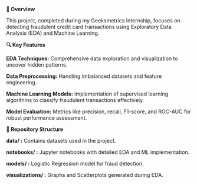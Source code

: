 **🌟 Overview**

This project, completed during my Geeksmetrics Internship, focuses on detecting fraudulent credit card transactions using Exploratory Data Analysis (EDA) and Machine Learning.



**🔍 Key Features**


**EDA Techniques:** Comprehensive data exploration and visualization to uncover hidden patterns.


**Data Preprocessing:** Handling imbalanced datasets and feature engineering.


**Machine Learning Models:** Implementation of supervised learning algorithms to classify fraudulent transactions effectively.


**Model Evaluation:** Metrics like precision, recall, F1-score, and ROC-AUC for robust performance assessment.



**📂 Repository Structure**


**data/ :** Contains datasets used in the project.


**notebooks/ :** Jupyter notebooks with detailed EDA and ML implementation.


**models/ :** Logistic Regression model for fraud detection.


**visualizations/ :** Graphs and Scatterplots generated during EDA.

